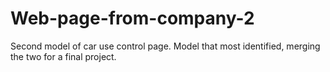 # Web-page-from-company-2
 Second model of car use control page.
Model that most identified, merging the two for a final project.

